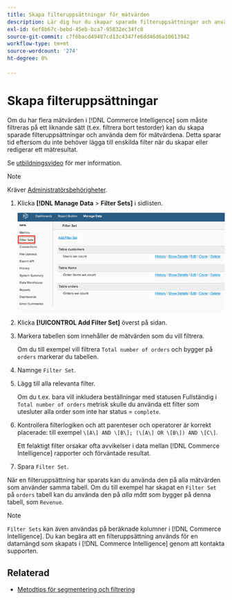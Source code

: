 ```yaml
---
title: Skapa filteruppsättningar för mätvärden
description: Lär dig hur du skapar sparade filteruppsättningar och använder dem på mätvärdena.
exl-id: 6ef8b67c-bebd-45eb-bca7-95832ec34fc8
source-git-commit: c7f6bacd49487cd13c4347fe6dd46d6a10613942
workflow-type: tm+mt
source-wordcount: '274'
ht-degree: 0%

---
```


# Skapa filteruppsättningar

Om du har flera mätvärden i [!DNL Commerce Intelligence] som måste filtreras på ett liknande sätt (t.ex. filtrera bort testorder) kan du skapa sparade filteruppsättningar och använda dem för mätvärdena. Detta sparar tid eftersom du inte behöver lägga till enskilda filter när du skapar eller redigerar ett mätresultat.

Se [utbildningsvideo](https://experienceleague.adobe.com/docs/commerce-knowledge-base/kb/how-to/mbi-training-video-filter-sets.html) för mer information.

>[!NOTE]
>
>Kräver [Administratörsbehörigheter](../../administrator/user-management/user-management.md).

1. Klicka **[!DNL Manage Data** > **Filter Sets]** i sidlisten.

   ![](../../assets/create-filter-sets.png)

1. Klicka **[!UICONTROL Add Filter Set]** överst på sidan.

1. Markera tabellen som innehåller de mätvärden som du vill filtrera.

   Om du till exempel vill filtrera `Total number of orders` och bygger på `orders` markerar du tabellen.

1. Namnge `Filter Set`.

1. Lägg till alla relevanta filter.

   Om du t.ex. bara vill inkludera beställningar med statusen Fullständig i `Total number of orders` metrisk skulle du använda ett filter som utesluter alla order som inte har status = `complete`.

1. Kontrollera filterlogiken och att parenteser och operatorer är korrekt placerade: till exempel `\[A\] AND \[B\]; (\[A\] OR \[B\]) AND \[C\]`.

   Ett felaktigt filter orsakar ofta avvikelser i data mellan [!DNL Commerce Intelligence] rapporter och förväntade resultat.

1. Spara `Filter Set`.

När en filteruppsättning har sparats kan du använda den på alla mätvärden som använder samma tabell. Om du till exempel har skapat en `Filter Set` på `orders` tabell kan du använda den på *alla mått* som bygger på denna tabell, som `Revenue`.

>[!NOTE]
>
>`Filter Sets` kan även användas på beräknade kolumner i [!DNL Commerce Intelligence]. Du kan begära att en filteruppsättning används för en datamängd som skapats i [!DNL Commerce Intelligence] genom att kontakta supporten.

## Relaterad

* [Metodtips för segmentering och filtrering](../../best-practices/segment-filter.md)
